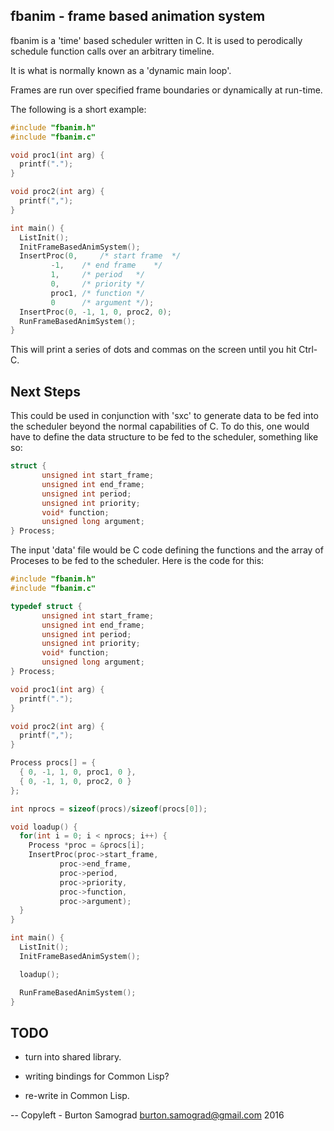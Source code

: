 fbanim - frame based animation system
-------------------------------------

fbanim is a 'time' based scheduler written in C.  It is used to
perodically schedule function calls over an arbitrary timeline.

It is what is normally known as a 'dynamic main loop'.

Frames are run over specified frame boundaries or dynamically at
run-time.

The following is a short example:

```c
#include "fbanim.h"
#include "fbanim.c"

void proc1(int arg) {
  printf(".");
}

void proc2(int arg) {
  printf(",");
}

int main() {
  ListInit();
  InitFrameBasedAnimSystem();
  InsertProc(0,		/* start frame	*/
  	     -1,	/* end frame	*/
	     1,		/* period	*/
	     0,		/* priority	*/
	     proc1,	/* function	*/
	     0		/* argument	*/);
  InsertProc(0, -1, 1, 0, proc2, 0);
  RunFrameBasedAnimSystem();
}
```

This will print a series of dots and commas on the screen until you
hit Ctrl-C.

Next Steps
----------

This could be used in conjunction with 'sxc' to generate data to be
fed into the scheduler beyond the normal capabilities of C.  To do
this, one would have to define the data structure to be fed to the
scheduler, something like so:

```c
struct {
       unsigned int start_frame;
       unsigned int end_frame;
       unsigned int period;
       unsigned int priority;
       void* function;
       unsigned long argument;
} Process;
```

The input 'data' file would be C code defining the functions and the
array of Proceses to be fed to the scheduler. Here is the code for
this:

```c
#include "fbanim.h"
#include "fbanim.c"

typedef struct {
       unsigned int start_frame;
       unsigned int end_frame;
       unsigned int period;
       unsigned int priority;
       void* function;
       unsigned long argument;
} Process;

void proc1(int arg) {
  printf(".");
}

void proc2(int arg) {
  printf(",");
}

Process procs[] = {
  { 0, -1, 1, 0, proc1, 0 },
  { 0, -1, 1, 0, proc2, 0 }
};

int nprocs = sizeof(procs)/sizeof(procs[0]);

void loadup() {
  for(int i = 0; i < nprocs; i++) {
    Process *proc = &procs[i];
    InsertProc(proc->start_frame,
	       proc->end_frame,
	       proc->period,
	       proc->priority,
	       proc->function,
	       proc->argument);
  }
}

int main() {
  ListInit();
  InitFrameBasedAnimSystem();

  loadup();

  RunFrameBasedAnimSystem();
}
```

TODO
----

- turn into shared library.

- writing bindings for Common Lisp?

- re-write in Common Lisp.

--
Copyleft - Burton Samograd
burton.samograd@gmail.com
2016